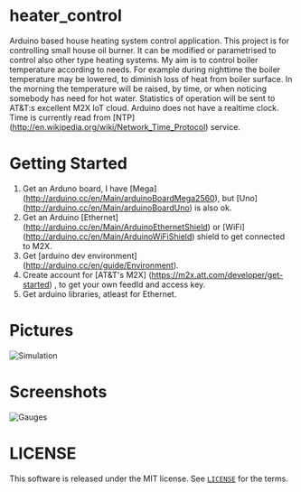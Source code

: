 heater_control
=====================
Arduino based house heating system control application. This project is for controlling small house oil burner. It can be modified or parametrised to control also other type heating systems. 
My aim is to control boiler temperature according to needs. For example during nighttime the boiler temperature may be lowered, to diminish loss of heat from boiler surface. 
In the morning the temperature will be raised, by time, or when noticing somebody has need for hot water. Statistics of operation will be sent to AT&T:s excellent M2X IoT cloud. Arduino does not have a realtime clock. Time is currently read from [NTP] (http://en.wikipedia.org/wiki/Network_Time_Protocol) service. 

Getting Started
==========================
1. Get an Arduno board, I have [Mega] (http://arduino.cc/en/Main/arduinoBoardMega2560), but [Uno] (http://arduino.cc/en/Main/arduinoBoardUno) is also ok.
2. Get an Arduino [Ethernet] (http://arduino.cc/en/Main/ArduinoEthernetShield) or [WiFi] (http://arduino.cc/en/Main/ArduinoWiFiShield) shield to get connected to M2X.
3. Get [arduino dev environment] (http://arduino.cc/en/guide/Environment).
4. Create account for [AT&T's M2X] (https://m2x.att.com/developer/get-started) , to get your own feedId and access key.
5. Get arduino libraries, atleast for Ethernet.

Pictures
===========
![Simulation](http://www.skallio.com/boiler/test_setup.jpg)


Screenshots
===========
![Gauges](http://www.skallio.com/boiler/gauges.png)


LICENSE
=======
This software is released under the MIT license. See [`LICENSE`](LICENSE) for the terms.
